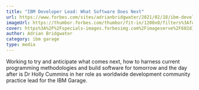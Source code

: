 ```yaml
---
title: "IBM Developer Lead: What Software Does Next"
url: https://www.forbes.com/sites/adrianbridgwater/2021/02/18/ibm-developer-lead-what-software-does-next/?sh=7a90d203745a
imageUrl: https://thumbor.forbes.com/thumbor/fit-in/1200x0/filters%3Aformat%28jpg%29/https%3A%2F%2Fspecials-images.forbesimg.com%2Fimageserve%2F602d1c2822d4022693f9d059%2F0x0.jpg
cover: https%3A%2F%2Fspecials-images.forbesimg.com%2Fimageserve%2F602d1c2822d4022693f9d059%2F0x0.jpg
author: Adrian Bridgwater
category: ibm garage
type: media
---
```


Working to try and anticipate what comes next, how to harness current programming methodologies and build software for tomorrow and the day after is Dr Holly Cummins in her role as worldwide development community practice lead for the IBM Garage.
